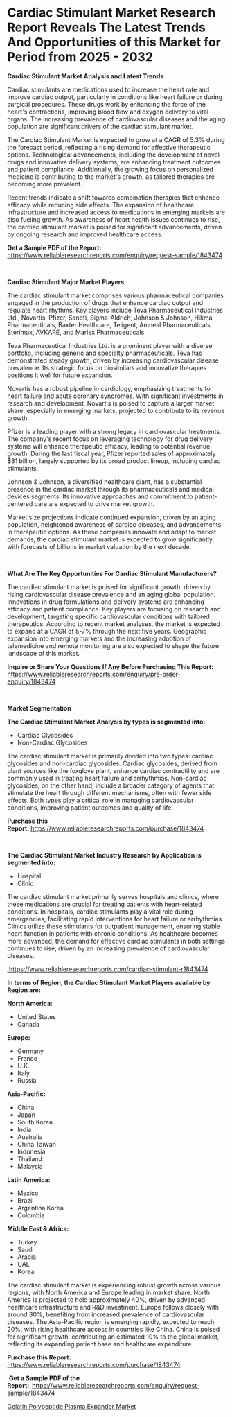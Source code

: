 <p><h1>Cardiac Stimulant Market Research Report Reveals The Latest Trends And Opportunities of this Market for Period from 2025 - 2032</h1></p><p><strong>Cardiac Stimulant Market Analysis and Latest Trends</strong></p>
<p><p>Cardiac stimulants are medications used to increase the heart rate and improve cardiac output, particularly in conditions like heart failure or during surgical procedures. These drugs work by enhancing the force of the heart's contractions, improving blood flow and oxygen delivery to vital organs. The increasing prevalence of cardiovascular diseases and the aging population are significant drivers of the cardiac stimulant market.</p><p>The Cardiac Stimulant Market is expected to grow at a CAGR of 5.3% during the forecast period, reflecting a rising demand for effective therapeutic options. Technological advancements, including the development of novel drugs and innovative delivery systems, are enhancing treatment outcomes and patient compliance. Additionally, the growing focus on personalized medicine is contributing to the market's growth, as tailored therapies are becoming more prevalent.</p><p>Recent trends indicate a shift towards combination therapies that enhance efficacy while reducing side effects. The expansion of healthcare infrastructure and increased access to medications in emerging markets are also fueling growth. As awareness of heart health issues continues to rise, the cardiac stimulant market is poised for significant advancements, driven by ongoing research and improved healthcare access.</p></p>
<p><strong>Get a Sample PDF of the Report:&nbsp;</strong> <a href="https://www.reliableresearchreports.com/enquiry/request-sample/1843474?utm_campaign=3063&utm_medium=2&utm_source=Github&utm_content=ia&utm_term=09032025&utm_id=cardiac-stimulant">https://www.reliableresearchreports.com/enquiry/request-sample/1843474</a></p>
<p>&nbsp;</p>
<p><strong>Cardiac Stimulant Major Market Players</strong></p>
<p><p>The cardiac stimulant market comprises various pharmaceutical companies engaged in the production of drugs that enhance cardiac output and regulate heart rhythms. Key players include Teva Pharmaceutical Industries Ltd., Novartis, Pfizer, Sanofi, Sigma-Aldrich, Johnson & Johnson, Hikma Pharmaceuticals, Baxter Healthcare, Teligent, Amneal Pharmaceuticals, Sterimax, AVKARE, and Marlex Pharmaceuticals.</p><p>Teva Pharmaceutical Industries Ltd. is a prominent player with a diverse portfolio, including generic and specialty pharmaceuticals. Teva has demonstrated steady growth, driven by increasing cardiovascular disease prevalence. Its strategic focus on biosimilars and innovative therapies positions it well for future expansion.</p><p>Novartis has a robust pipeline in cardiology, emphasizing treatments for heart failure and acute coronary syndromes. With significant investments in research and development, Novartis is poised to capture a larger market share, especially in emerging markets, projected to contribute to its revenue growth.</p><p>Pfizer is a leading player with a strong legacy in cardiovascular treatments. The company's recent focus on leveraging technology for drug delivery systems will enhance therapeutic efficacy, leading to potential revenue growth. During the last fiscal year, Pfizer reported sales of approximately $81 billion, largely supported by its broad product lineup, including cardiac stimulants.</p><p>Johnson & Johnson, a diversified healthcare giant, has a substantial presence in the cardiac market through its pharmaceuticals and medical devices segments. Its innovative approaches and commitment to patient-centered care are expected to drive market growth.</p><p>Market size projections indicate continued expansion, driven by an aging population, heightened awareness of cardiac diseases, and advancements in therapeutic options. As these companies innovate and adapt to market demands, the cardiac stimulant market is expected to grow significantly, with forecasts of billions in market valuation by the next decade.</p></p>
<p>&nbsp;</p>
<p><strong>What Are The Key Opportunities For Cardiac Stimulant Manufacturers?</strong></p>
<p><p>The cardiac stimulant market is poised for significant growth, driven by rising cardiovascular disease prevalence and an aging global population. Innovations in drug formulations and delivery systems are enhancing efficacy and patient compliance. Key players are focusing on research and development, targeting specific cardiovascular conditions with tailored therapeutics. According to recent market analyses, the market is expected to expand at a CAGR of 5-7% through the next five years. Geographic expansion into emerging markets and the increasing adoption of telemedicine and remote monitoring are also expected to shape the future landscape of this market.</p></p>
<p><strong>Inquire or Share Your Questions If Any Before Purchasing This Report:</strong> <a href="https://www.reliableresearchreports.com/enquiry/pre-order-enquiry/1843474?utm_campaign=3063&utm_medium=2&utm_source=Github&utm_content=ia&utm_term=09032025&utm_id=cardiac-stimulant">https://www.reliableresearchreports.com/enquiry/pre-order-enquiry/1843474</a></p>
<p>&nbsp;</p>
<p><strong>Market Segmentation</strong></p>
<p><strong>The Cardiac Stimulant Market Analysis by types is segmented into:</strong></p>
<p><ul><li>Cardiac Glycosides</li><li>Non-Cardiac Glycosides</li></ul></p>
<p><p>The cardiac stimulant market is primarily divided into two types: cardiac glycosides and non-cardiac glycosides. Cardiac glycosides, derived from plant sources like the foxglove plant, enhance cardiac contractility and are commonly used in treating heart failure and arrhythmias. Non-cardiac glycosides, on the other hand, include a broader category of agents that stimulate the heart through different mechanisms, often with fewer side effects. Both types play a critical role in managing cardiovascular conditions, improving patient outcomes and quality of life.</p></p>
<p><strong>Purchase this Report:&nbsp;</strong><a href="https://www.reliableresearchreports.com/purchase/1843474?utm_campaign=3063&utm_medium=2&utm_source=Github&utm_content=ia&utm_term=09032025&utm_id=cardiac-stimulant">https://www.reliableresearchreports.com/purchase/1843474</a></p>
<p>&nbsp;</p>
<p><strong>The Cardiac Stimulant Market Industry Research by Application is segmented into:</strong></p>
<p><ul><li>Hospital</li><li>Clinic</li></ul></p>
<p><p>The cardiac stimulant market primarily serves hospitals and clinics, where these medications are crucial for treating patients with heart-related conditions. In hospitals, cardiac stimulants play a vital role during emergencies, facilitating rapid interventions for heart failure or arrhythmias. Clinics utilize these stimulants for outpatient management, ensuring stable heart function in patients with chronic conditions. As healthcare becomes more advanced, the demand for effective cardiac stimulants in both settings continues to rise, driven by an increasing prevalence of cardiovascular diseases.</p></p>
<p><a href="https://www.reliableresearchreports.com/cardiac-stimulant-r1843474?utm_campaign=3063&utm_medium=2&utm_source=Github&utm_content=ia&utm_term=09032025&utm_id=cardiac-stimulant">&nbsp;https://www.reliableresearchreports.com/cardiac-stimulant-r1843474</a></p>
<p><strong>In terms of Region, the Cardiac Stimulant Market Players available by Region are:</strong></p>
<p>
    <p> <strong> North America: </strong>
        <ul>
            <li>United States</li>
            <li>Canada</li>
        </ul>
        </p> 
    <p> <strong> Europe: </strong>
        <ul>
            <li>Germany</li>
            <li>France</li>
            <li>U.K.</li>
            <li>Italy</li>
            <li>Russia</li>
        </ul>
        </p> 
    <p> <strong> Asia-Pacific: </strong>
        <ul>
            <li>China</li>
            <li>Japan</li>
            <li>South Korea</li>
            <li>India</li>
            <li>Australia</li>
            <li>China Taiwan</li>
            <li>Indonesia</li>
            <li>Thailand</li>
            <li>Malaysia</li>
        </ul>
        </p> 
    <p> <strong> Latin America: </strong>
        <ul>
            <li>Mexico</li>
            <li>Brazil</li>
            <li>Argentina Korea</li>
            <li>Colombia</li>
        </ul>
        </p> 
    <p> <strong> Middle East & Africa: </strong>
        <ul>
            <li>Turkey</li>
            <li>Saudi</li>
            <li>Arabia</li>
            <li>UAE</li>
            <li>Korea</li>
        </ul>
    </p>
    </p>
<p><p>The cardiac stimulant market is experiencing robust growth across various regions, with North America and Europe leading in market share. North America is projected to hold approximately 40%, driven by advanced healthcare infrastructure and R&D investment. Europe follows closely with around 30%, benefiting from increased prevalence of cardiovascular diseases. The Asia-Pacific region is emerging rapidly, expected to reach 20%, with rising healthcare access in countries like China. China is poised for significant growth, contributing an estimated 10% to the global market, reflecting its expanding patient base and healthcare expenditure.</p></p>
<p><strong>Purchase this Report: </strong><a href="https://www.reliableresearchreports.com/purchase/1843474?utm_campaign=3063&utm_medium=2&utm_source=Github&utm_content=ia&utm_term=09032025&utm_id=cardiac-stimulant">https://www.reliableresearchreports.com/purchase/1843474</a></p>
<p>&nbsp;<strong>Get a Sample PDF of the Report:&nbsp;&nbsp;</strong><a href="https://www.reliableresearchreports.com/enquiry/request-sample/1843474?utm_campaign=3063&utm_medium=2&utm_source=Github&utm_content=ia&utm_term=09032025&utm_id=cardiac-stimulant">https://www.reliableresearchreports.com/enquiry/request-sample/1843474</a></p>
<p><strong></strong></p>
<p><p><a href="https://github.com/owaysusing/Market-Research-Report-List-1/blob/main/gelatin-polypeptide-plasma-expander-market.md?utm_campaign=3063&utm_medium=2&utm_source=Github&utm_content=ia&utm_term=09032025&utm_id=cardiac-stimulant">Gelatin Polypeptide Plasma Expander Market</a></p></p>